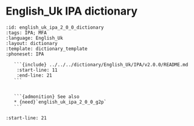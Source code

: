 
# English_Uk IPA dictionary

``````{dictionary} English_Uk IPA dictionary
:id: english_uk_ipa_2_0_0_dictionary
:tags: IPA; MFA
:language: English_Uk
:layout: dictionary
:template: dictionary_template
:phoneset: IPA

   ```{include} ../../../dictionary/English_Uk/IPA/v2.0.0/README.md
    :start-line: 11
    :end-line: 21
   ```


   ```{admonition} See also
   * {need}`english_uk_ipa_2_0_0_g2p`
   ```

``````

```{include} ../../../dictionary/English_Uk/IPA/v2.0.0/README.md
:start-line: 21
```
